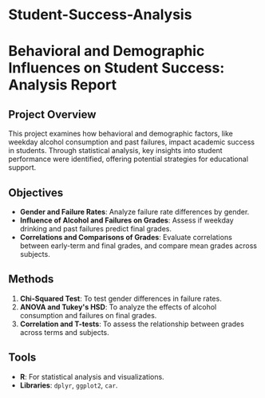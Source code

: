 # Student-Success-Analysis
# Behavioral and Demographic Influences on Student Success: Analysis Report

## Project Overview
This project examines how behavioral and demographic factors, like weekday alcohol consumption and past failures, impact academic success in students. Through statistical analysis, key insights into student performance were identified, offering potential strategies for educational support.

## Objectives
- **Gender and Failure Rates**: Analyze failure rate differences by gender.
- **Influence of Alcohol and Failures on Grades**: Assess if weekday drinking and past failures predict final grades.
- **Correlations and Comparisons of Grades**: Evaluate correlations between early-term and final grades, and compare mean grades across subjects.

## Methods
1. **Chi-Squared Test**: To test gender differences in failure rates.
2. **ANOVA and Tukey's HSD**: To analyze the effects of alcohol consumption and failures on final grades.
3. **Correlation and T-tests**: To assess the relationship between grades across terms and subjects.

## Tools
- **R**: For statistical analysis and visualizations.
- **Libraries**: `dplyr`, `ggplot2`, `car`.
